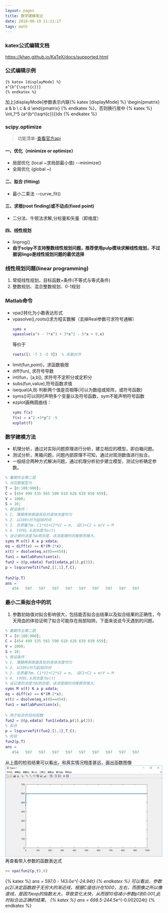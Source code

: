 ```yaml
---
layout: pages
title: 数学建模笔记
date: 2018-08-19 11:21:17
tags: math
---
```

### katex公式编辑文档
https://khan.github.io/KaTeX/docs/supported.html
### 公式编辑示例
```katex
{% katex [displayMode] %}
a^{b^{\sqrt{c}}}
{% endkatex %}
```
加上[displayMode]参数表示内联{% katex [displayMode] %}
\begin{pmatrix}
   a & b \\
   c & d
\end{pmatrix}
{% endkatex %}，否则换行居中
{% katex %}
\int_1^5 {a^{b^{\sqrt{c}}}}dx
{% endkatex %}


### scipy.optimize

> 功能清单-[查看官方api](https://docs.scipy.org/doc/scipy-1.1.0/reference/optimize.html#module-scipy.optimize)

#### 一、优化（minimize or optimize）
- 局部优化 (local ~求局部最小值) --minimize()
- 全局优化 (global ~)
#### 二、拟合 (fitting)
- 最小二乘法 --curve_fit() 
#### 三、求根(root finding)或不动点(fixed point)
- 二分法、牛顿法求解,分标量和矢量（即维度）
#### 四、线性规划
- linprog()
- **由于scipy不支持整数线性规划问题，推荐使用pulp模块求解线性规划，不过据说lingo是线性规划问题的最优选择**

### 线性规划问题(linear programming)
1. 常规线性规划，目标函数+条件(不等式与等式条件)
2. 整数规划、混合整数规划、0-1规划

### Matlab命令
- vpa()转化为小数表达形式
- vpasolve(),roots()求方程实数解（去掉Real参数可求符号通解）
    ```matlab
    syms x
    vpasolve(x^4 - 7*x^3 + 3*x^2 - 5*x + 9,x)
    ```
    等价于
    ```matlab
    roots([1 -7 3 -5 9])  % 系数对齐
    ```
- limit(fun,point)，求函数极限
- diff(fun), 求符号导数
- int(fun，[a,b]), 求符号不定积分或定积分
- subs(fun,value),符号函数求值
- isequal(A,B) 判断两个值是否相等(可以为数组或矩阵，或符号函数)
- syms()可以同时声明多个变量以及符号函数，sym不能声明符号函数
- ezplot画椭圆曲线：
    ```matlab
    syms f(x)
    f(x) = x^2 +3*y^2 -5
    ezplot(f)
    ```

### 数学建模方法
- 机理分析，通过对实际问题原理进行分析，建立相应的模型，即白箱问题。
- 测试分析，黑箱问题，问题内部原理不可知，通过对观测数值进行拟合。
- 一般结合两种方式解决问题，通过机理分析初步建立模型，测试分析确定参数。


```matlab
% 暑期作业第二题
% 对应数据变为
T = [0:100:900];
C = [454 499 535 565 590 610 626 639 650 659];
V = 1000;
S = 10;
% 假设条件：
% 1. 薄膜两侧表面各处的液体浓度均匀
% 2. 以100s时为起始时间
% 3. 总质量为m，C1*V1+C2*V2 = m， 设C1+C2 = m/V = M
% 4. t时刻，A测浓度为x(t)
% 设记录的浓度为A侧浓度，该浓度随时间推移而增大。
syms M x(t) K a p xdata;
eq = diff(x) == K*(M-2*x);
x(t) = dsolve(eq,x(0)==454);
fun1 = matlabFunction(x);
fun2 = @(p,xdata) fun1(xdata,p(1),p(2));
p = lsqcurvefit(fun2,[1,1],T,C);

fun2(p,T)
ans =
   454   597   597   597   597   597   597   597   597   597
```

### 最小二乘拟合中的坑

1. 参数初始值对拟合影响很大，包括能否拟合出结果以及拟合结果的正确性，今天用血的体验证明了拟合可能存在局部陷阱。下面来说说今天遇到的问题。
```matlab
% 暑期作业第二题
T = [0:100:900];
C = [454 499 535 565 590 610 626 639 650 659];
V = 1000;
S = 10;
% 假设条件：
% 1. 薄膜两侧表面各处的液体浓度均匀
% 2. 以100s时为起始时间
% 3. 总质量为m，C1*V1+C2*V2 = m， 设C1+C2 = m/V = M
% 4. t时刻，A测浓度为x(t)
% 设记录的浓度为A侧浓度，该浓度随时间推移而增大。
syms M x(t) K a p xdata;
eq = diff(x) == K*(M-2*x);
x(t) = dsolve(eq,x(0)==454);
fun1 = matlabFunction(x);

% 用于拟合的目标函数
fun2 = @(p,xdata) fun1(xdata,p(1),p(2));
% 拟合
p = lsqcurvefit(fun2,[1,1],T,C);
% 检验
fun2(p,T)
ans =
   454   597   597   597   597   597   597   597   597   597
```
从上面的检验结果可以看出，和真实情况相差甚远，画出函数图像
![fig](https://raw.githubusercontent.com/geekhch/hexo/master/images/auto/math_1.png?raw=true)
再查看带入参数的函数表达式
```MATLAB
>> vpa(fun2(p,t),6)
```
{% katex %}
ans = 597.0 - 143.0*e^{-24.94t}
{% endkatex %}
可以看出，参数p(2)决定函数趋于无穷大的渐近线，根据C值估计在1000，左右，而图像之所以像直线，是因为exp的指数太大，导致变化太快，从而按10倍减小参数p1到0.001,此时拟合出正确的结果。
{% katex %}
ans = 698.5-244.5*e^{-0.002024t}
{% endkatex %}
